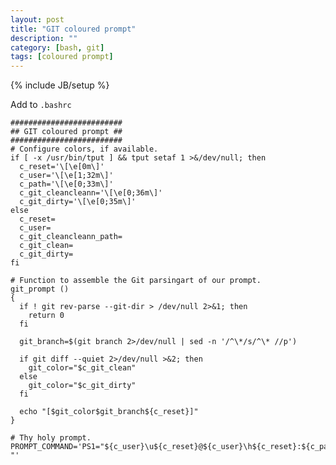 ```yaml
---
layout: post
title: "GIT coloured prompt"
description: ""
category: [bash, git]
tags: [coloured prompt]
---
```

{% include JB/setup %}

Add to `.bashrc`

    #########################
    ## GIT coloured prompt ##
    #########################
    # Configure colors, if available.
    if [ -x /usr/bin/tput ] && tput setaf 1 >&/dev/null; then
      c_reset='\[\e[0m\]'
      c_user='\[\e[1;32m\]'
      c_path='\[\e[0;33m\]'
      c_git_cleancleann='\[\e[0;36m\]'
      c_git_dirty='\[\e[0;35m\]'
    else
      c_reset=
      c_user=
      c_git_cleancleann_path=
      c_git_clean=
      c_git_dirty=
    fi

    # Function to assemble the Git parsingart of our prompt.
    git_prompt ()
    {
      if ! git rev-parse --git-dir > /dev/null 2>&1; then
        return 0
      fi

      git_branch=$(git branch 2>/dev/null | sed -n '/^\*/s/^\* //p')

      if git diff --quiet 2>/dev/null >&2; then
        git_color="$c_git_clean"
      else
        git_color="$c_git_dirty"
      fi

      echo "[$git_color$git_branch${c_reset}]"
    }

    # Thy holy prompt.
    PROMPT_COMMAND='PS1="${c_user}\u${c_reset}@${c_user}\h${c_reset}:${c_path}\w${c_reset}$(git_prompt)\$ "'